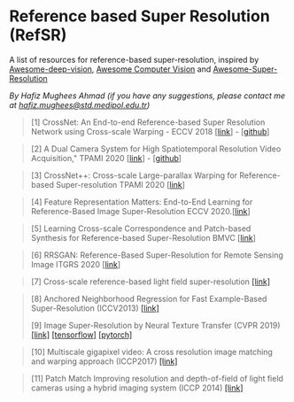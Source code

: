 # Reference based Super Resolution (RefSR)
A list of resources for reference-based super-resolution, inspired by [Awesome-deep-vision](https://github.com/kjw0612/awesome-deep-vision), [Awesome Computer Vision](https://github.com/jbhuang0604/awesome-computer-vision) and [Awesome-Super-Resolution](https://github.com/ptkin/Awesome-Super-Resolution)

_By Hafiz Mughees Ahmad (if you have any suggestions, please contact me at hafiz.mughees@std.medipol.edu.tr)_


> [1] CrossNet: An End-to-end Reference-based Super Resolution Network using Cross-scale Warping - ECCV 2018 [[link](http://openaccess.thecvf.com/content_ECCV_2018/papers/Haitian_Zheng_CrossNet_An_End-to-end_ECCV_2018_paper.pdf)] - [[github](https://github.com/htzheng/ECCV2018_CrossNet_RefSR)]

> [2] A Dual Camera System for High Spatiotemporal Resolution Video Acquisition," TPAMI 2020 [[link](https://arxiv.org/abs/1909.13051)] - [[github](https://github.com/NJUVISION/AWnet)]

> [3] CrossNet++: Cross-scale Large-parallax Warping for Reference-based Super-resolution TPAMI 2020 [[link](https://ieeexplore.ieee.org/stamp/stamp.jsp?arnumber=9099445)]

>  [4] Feature Representation Matters: End-to-End Learning for Reference-Based Image Super-Resolution ECCV 2020.[[link](https://www.ecva.net/papers/eccv_2020/papers_ECCV/papers/123490222.pdf)]

> [5] Learning Cross-scale Correspondence and Patch-based Synthesis for Reference-based Super-Resolution BMVC [[link](http://www.bmva.org/bmvc/2017/papers/paper138/paper138.pdf)]

> [6] RRSGAN: Reference-Based Super-Resolution for Remote Sensing Image ITGRS 2020 [[link](https://ieeexplore.ieee.org/document/9328132)]

> [7] Cross-scale reference-based light field super-resolution [[link]](https://ieeexplore.ieee.org/stamp/stamp.jsp?tp=&arnumber=9328132)

> [8] Anchored Neighborhood Regression for Fast Example-Based Super-Resolution (ICCV2013) [[link]](https://people.ee.ethz.ch/~timofter/publications/Timofte-ICCV-2013.pdf)
> 
> [9] Image Super-Resolution by Neural Texture Transfer (CVPR 2019) [[link]](https://openaccess.thecvf.com/content_CVPR_2019/papers/Zhang_Image_Super-Resolution_by_Neural_Texture_Transfer_CVPR_2019_paper.pdf) [[tensorflow]](https://github.com/ZZUTK/SRNTT) [[pytorch]](https://github.com/S-aiueo32/srntt-pytorch)

> [10] Multiscale gigapixel video: A cross resolution image matching and warping approach (ICCP2017) [[link]](https://ieeexplore.ieee.org/document/7951481)

> [11] Patch Match Improving resolution and depth-of-field of light field cameras using a hybrid imaging system (ICCP 2014) [[link]](https://ieeexplore.ieee.org/stamp/stamp.jsp?tp=&arnumber=6831814)
